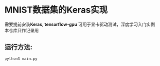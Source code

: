 # MNIST数据集的Keras实现
需要提前安装**Keras**, **tensorflow-gpu**
可用于显卡驱动测试，深度学习入门实例
本仓库只作记录用

## 运行方法: 
```
python3 main.py
```
